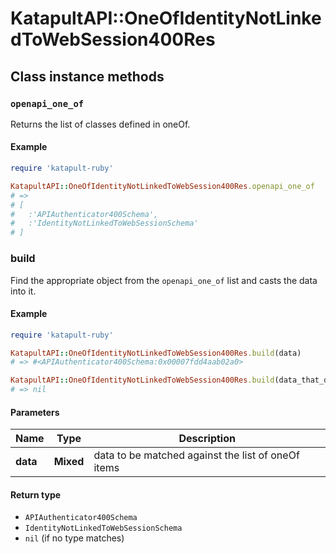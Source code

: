 # KatapultAPI::OneOfIdentityNotLinkedToWebSession400Res

## Class instance methods

### `openapi_one_of`

Returns the list of classes defined in oneOf.

#### Example

```ruby
require 'katapult-ruby'

KatapultAPI::OneOfIdentityNotLinkedToWebSession400Res.openapi_one_of
# =>
# [
#   :'APIAuthenticator400Schema',
#   :'IdentityNotLinkedToWebSessionSchema'
# ]
```

### build

Find the appropriate object from the `openapi_one_of` list and casts the data into it.

#### Example

```ruby
require 'katapult-ruby'

KatapultAPI::OneOfIdentityNotLinkedToWebSession400Res.build(data)
# => #<APIAuthenticator400Schema:0x00007fdd4aab02a0>

KatapultAPI::OneOfIdentityNotLinkedToWebSession400Res.build(data_that_doesnt_match)
# => nil
```

#### Parameters

| Name | Type | Description |
| ---- | ---- | ----------- |
| **data** | **Mixed** | data to be matched against the list of oneOf items |

#### Return type

- `APIAuthenticator400Schema`
- `IdentityNotLinkedToWebSessionSchema`
- `nil` (if no type matches)

